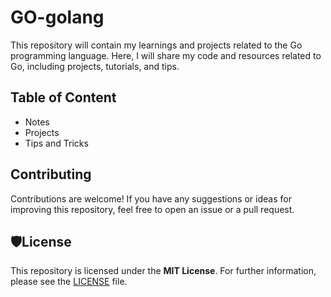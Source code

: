# GO-golang

This repository will contain my learnings and projects related to the Go programming language. Here, I will share my code and resources related to Go, including projects, tutorials, and tips.

## Table of Content
- Notes
- Projects
- Tips and Tricks

## Contributing
Contributions are welcome! If you have any suggestions or ideas for improving this repository, feel free to open an issue or a pull request.

## 🛡️License
This repository is licensed under the **MIT License**. For further information, please see the [LICENSE](https://github.com/money8203/GO-golang/blob/f560e6840b920ede2dd6c47ae1577ebfb94232f8/LICENSE) file.
